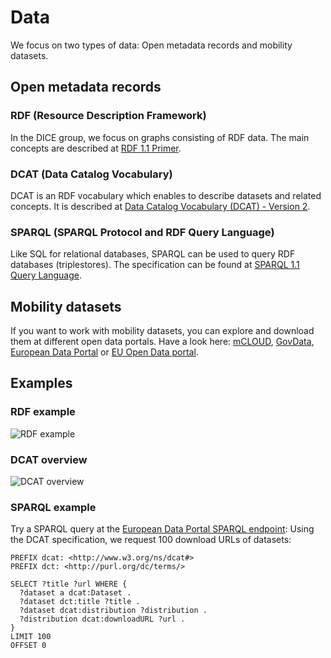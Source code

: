 # Data

We focus on two types of data: Open metadata records and mobility datasets.

## Open metadata records

### RDF (Resource Description Framework)

In the DICE group, we focus on graphs consisting of RDF data. The main concepts are described at [RDF 1.1 Primer](https://www.w3.org/TR/rdf11-primer/).

### DCAT (Data Catalog Vocabulary)

DCAT is an RDF vocabulary which enables to describe datasets and related concepts. It is described at [Data Catalog Vocabulary (DCAT) - Version 2](https://www.w3.org/TR/vocab-dcat-2/).

### SPARQL (SPARQL Protocol and RDF Query Language)

Like SQL for relational databases, SPARQL can be used to query RDF databases (triplestores). The specification can be found at [SPARQL 1.1 Query Language](https://www.w3.org/TR/sparql11-query/).

## Mobility datasets

If you want to work with mobility datasets, you can explore and download them at different open data portals.
Have a look here:
[mCLOUD](https://www.mcloud.de/), 
[GovData](https://www.govdata.de/), 
[European Data Portal](https://www.europeandataportal.eu/) or
[EU Open Data portal](https://data.europa.eu/euodp/en/data/).

## Examples

### RDF example

![RDF example](https://www.w3.org/TR/rdf11-primer/example-graph-iris.jpg)

### DCAT overview

![DCAT overview](https://www.w3.org/TR/vocab-dcat-2/images/DCAT-summary-all-attributes.png)

### SPARQL example

Try a SPARQL query at the [European Data Portal SPARQL endpoint](https://www.europeandataportal.eu/sparql): Using the DCAT specification, we request 100 download URLs of datasets:

```SPARQL
PREFIX dcat: <http://www.w3.org/ns/dcat#>
PREFIX dct: <http://purl.org/dc/terms/>

SELECT ?title ?url WHERE {
  ?dataset a dcat:Dataset .
  ?dataset dct:title ?title .
  ?dataset dcat:distribution ?distribution .
  ?distribution dcat:downloadURL ?url .
}
LIMIT 100
OFFSET 0
```



